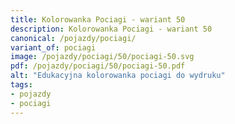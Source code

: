 ```yaml
---
title: Kolorowanka Pociagi - wariant 50
description: Kolorowanka Pociagi - wariant 50
canonical: /pojazdy/pociagi/
variant_of: pociagi
image: /pojazdy/pociagi/50/pociagi-50.svg
pdf: /pojazdy/pociagi/50/pociagi-50.pdf
alt: "Edukacyjna kolorowanka pociagi do wydruku"
tags:
- pojazdy
- pociagi
---
```

